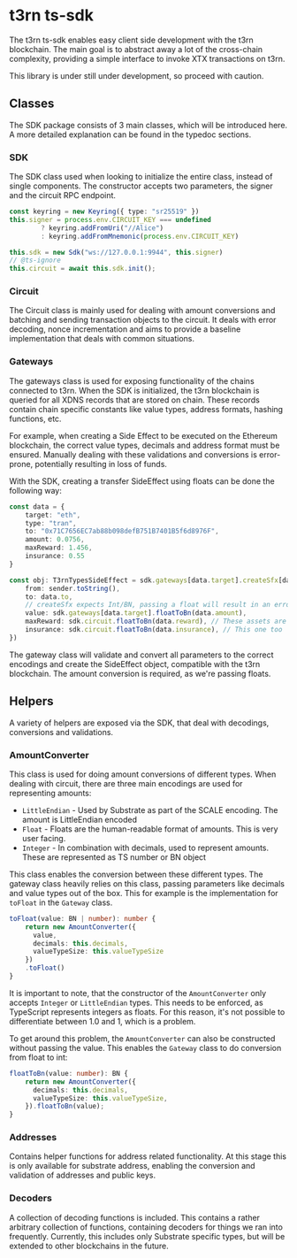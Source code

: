 # t3rn ts-sdk

The t3rn ts-sdk enables easy client side development with the t3rn blockchain. The main goal is to abstract away a lot of the cross-chain complexity, providing a simple interface to invoke XTX transactions on t3rn. 

This library is under still under development, so proceed with caution.

## Classes
The SDK package consists of 3 main classes, which will be introduced here. A more detailed explanation can be found in the typedoc sections. 

### SDK
The SDK class used when looking to initialize the entire class, instead of single components. The constructor accepts two parameters, the signer and the circuit RPC endpoint.

```typescript
const keyring = new Keyring({ type: "sr25519" })
this.signer = process.env.CIRCUIT_KEY === undefined
        ? keyring.addFromUri("//Alice")
        : keyring.addFromMnemonic(process.env.CIRCUIT_KEY)

this.sdk = new Sdk("ws://127.0.0.1:9944", this.signer)
// @ts-ignore
this.circuit = await this.sdk.init();
```

### Circuit
The Circuit class is mainly used for dealing with amount conversions and batching and sending transaction objects to the circuit. It deals with error decoding, nonce incrementation and aims to provide a baseline implementation that deals with common situations.

### Gateways
The gateways class is used for exposing functionality of the chains connected to t3rn. When the SDK is initialized, the t3rn blockchain is queried for all XDNS records that are stored on chain. These records contain chain specific constants like value types, address formats, hashing functions, etc. 

For example, when creating a Side Effect to be executed on the Ethereum blockchain, the correct value types, decimals and address format must be ensured. Manually dealing with these validations and conversions is error-prone, potentially resulting in loss of funds.

With the SDK, creating a transfer SideEffect using floats can be done the following way:

```typescript
const data = {
	target: "eth",
    type: "tran",
    to: "0x71C7656EC7ab88b098defB751B7401B5f6d8976F",
    amount: 0.0756,
    maxReward: 1.456,
    insurance: 0.55
}

const obj: T3rnTypesSideEffect = sdk.gateways[data.target].createSfx[data.type]({
    from: sender.toString(),
    to: data.to,
    // createSfx expects Int/BN, passing a float will result in an error
    value: sdk.gateways[data.target].floatToBn(data.amount), 
    maxReward: sdk.circuit.floatToBn(data.reward), // These assets are on circuit
    insurance: sdk.circuit.floatToBn(data.insurance), // This one too
})
```
The gateway class will validate and convert all parameters to the correct encodings and create the SideEffect object, compatible with the t3rn blockchain. The amount conversion is required, as we're passing floats.  


## Helpers
A variety of helpers are exposed via the SDK, that deal with decodings, conversions and validations. 

### AmountConverter
This class is used for doing amount conversions of different types. When dealing with circuit, there are three main encodings are used for representing amounts:

- `LittleEndian` - Used by Substrate as part of the SCALE encoding. The amount is LittleEndian encoded
- `Float` - Floats are the human-readable format of amounts. This is very user facing.
- `Integer` - In combination with decimals, used to represent amounts. These are represented as TS number or BN object

This class enables the conversion between these different types. The gateway class heavily relies on this class, passing parameters like decimals and value types out of the box. This for example is the implementation for `toFloat` in the `Gateway` class. 

```typescript
toFloat(value: BN | number): number {
    return new AmountConverter({
      value,
      decimals: this.decimals,
      valueTypeSize: this.valueTypeSize
    })
    .toFloat()
}
```



It is important to note, that the constructor of the `AmountConverter` only accepts `Integer` or `LittleEndian` types. This needs to be enforced, as TypeScript represents integers as floats. For this reason, it's not possible to differentiate between 1.0 and 1, which is a problem. 

To get around this problem, the `AmountConverter` can also be constructed without passing the value. This enables the `Gateway` class to do conversion from float to int:


```typescript
floatToBn(value: number): BN {
    return new AmountConverter({
      decimals: this.decimals,
      valueTypeSize: this.valueTypeSize,
    }).floatToBn(value);
}
```

### Addresses
Contains helper functions for address related functionality. At this stage this is only available for substrate address, enabling the conversion and validation of addresses and public keys.

### Decoders
A collection of decoding functions is included. This contains a rather arbitrary collection of functions, containing decoders for things we ran into frequently. Currently, this includes only Substrate specific types, but will be extended to other blockchains in the future.  
